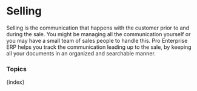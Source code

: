 <!-- add-breadcrumbs -->
# Selling

Selling is the communication that happens with the customer prior to and
during the sale. You might be managing all the communication yourself or you
may have a small team of sales people to handle this. Pro Enterprise ERP helps you track
the communication leading up to the sale, by keeping all your documents in an
organized and searchable manner.

### Topics

{index}
